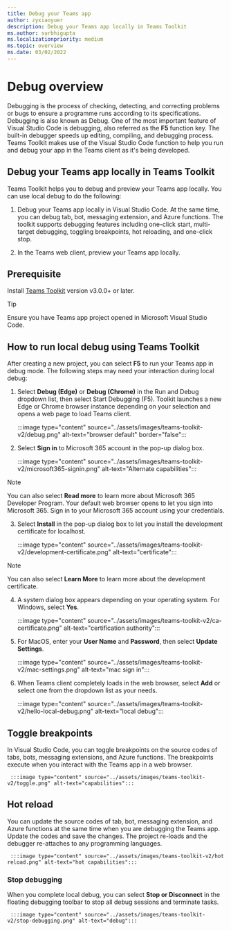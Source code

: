 ```yaml
---
title: Debug your Teams app 
author: zyxiaoyuer
description: Debug your Teams app locally in Teams Toolkit
ms.author: surbhigupta
ms.localizationpriority: medium
ms.topic: overview
ms.date: 03/02/2022
---
```


# Debug overview

Debugging is the process of checking, detecting, and correcting problems or bugs to ensure a programme runs according to its specifications. Debugging is also known as Debug. One of the most important feature of Visual Studio Code is debugging, also referred as the **F5** function key. The built-in debugger speeds up editing, compiling, and debugging process. Teams Toolkit makes use of the Visual Studio Code function to help you run and debug your app in the Teams client as it's being developed.

## Debug your Teams app locally in Teams Toolkit

Teams Toolkit helps you to debug and preview your Teams app locally. You can use local debug to do the following:

1. Debug your Teams app locally in Visual Studio Code. At the same time, you can debug tab, bot, messaging extension, and Azure functions. The toolkit supports debugging features including one-click start, multi-target debugging, toggling breakpoints, hot reloading, and one-click stop.

2. In the Teams web client, preview your Teams app locally.

## Prerequisite

Install [Teams Toolkit](https://marketplace.visualstudio.com/items?itemName=TeamsDevApp.ms-teams-vscode-extension) version v3.0.0+ or later.

> [!Tip]
> Ensure you have Teams app project opened in Microsoft Visual Studio Code.

## How to run local debug using Teams Toolkit

After creating a new project, you can select **F5** to run your Teams app in debug mode. The following steps may need your interaction during local debug:

1. Select **Debug (Edge)** or **Debug (Chrome)** in the Run and Debug dropdown list, then select Start Debugging (F5). Toolkit launches a new Edge or Chrome browser instance depending on your selection and opens a web page to load Teams client.

    :::image type="content" source="../assets/images/teams-toolkit-v2/debug.png" alt-text="browser default" border="false"::: 

2. Select **Sign in** to Microsoft 365 account in the pop-up dialog box.

    :::image type="content" source="../assets/images/teams-toolkit-v2/microsoft365-signin.png" alt-text="Alternate capabilities":::

  > [!NOTE]
   > You can also select **Read more** to learn more about Microsoft 365 Developer Program.
Your default web browser opens to let you sign into Microsoft 365. Sign in to your Microsoft 365 account using your credentials.

3. Select **Install** in the pop-up dialog box to let you install the development certificate for localhost.

    :::image type="content" source="../assets/images/teams-toolkit-v2/development-certificate.png" alt-text="certificate":::

> [!Note]
> You can also select **Learn More** to learn more about the development certificate.

4. A system dialog box appears depending on your operating system. For Windows, select **Yes**.

    :::image type="content" source="../assets/images/teams-toolkit-v2/ca-certificate.png" alt-text="certification authority":::

5. For MacOS, enter your **User Name** and **Password**, then select **Update Settings**.

    :::image type="content" source="../assets/images/teams-toolkit-v2/mac-settings.png" alt-text="mac sign in":::

6. When Teams client completely loads in the  web browser, select **Add** or select one from the dropdown list as your needs.

    :::image type="content" source="../assets/images/teams-toolkit-v2/hello-local-debug.png" alt-text="local debug":::

## Toggle breakpoints

In Visual Studio Code, you can toggle breakpoints on the source codes of tabs, bots, messaging extensions, and Azure functions. The breakpoints execute when you interact with the Teams app in a web browser.

     :::image type="content" source="../assets/images/teams-toolkit-v2/toggle.png" alt-text="capabilities":::

## Hot reload

You can update the source codes of tab, bot, messaging extension, and Azure functions at the same time when you are debugging the Teams app. Update the codes and save the changes. The project re-loads and the debugger re-attaches to any programming languages.

     :::image type="content" source="../assets/images/teams-toolkit-v2/hot reload.png" alt-text="hot capabilities":::

### Stop debugging

When you complete local debug, you can select **Stop or Disconnect** in the floating debugging toolbar to stop all debug sessions and terminate tasks. 

     :::image type="content" source="../assets/images/teams-toolkit-v2/stop-debugging.png" alt-text="debug":::
